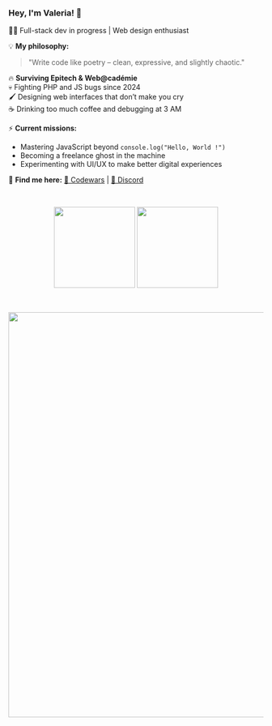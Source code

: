 ### Hey, I'm Valeria! 🚀  
👩‍💻 Full-stack dev in progress | Web design enthusiast  

💡 **My philosophy:**  
> "Write code like poetry – clean, expressive, and slightly chaotic."

🔥 **Surviving Epitech & Web@cadémie**  
💀 Fighting PHP and JS bugs since 2024  
🖌️ Designing web interfaces that don’t make you cry  
☕ Drinking too much coffee and debugging at 3 AM

  ⚡ **Current missions:**
- Mastering JavaScript beyond `console.log("Hello, World !")`
- Becoming a freelance ghost in the machine
- Experimenting with UI/UX to make better digital experiences  

📌 **Find me here:**
[🥋 Codewars](https://www.codewars.com/users/vallery_ik) | [💬 Discord](https://discordapp.com/users/1037635044216406057) 

&nbsp;

<p align="center">
  <img height="160em" src="https://github-readme-stats.vercel.app/api?username=Valleryikl&theme=algolia"/>
  <img height="160em" src="https://github-readme-stats.vercel.app/api/top-langs/?username=Valleryikl&langs_count=20&layout=compact&theme=algolia"/>
</p>
    
&nbsp;

<div align="center">
<a href="https://github.com/Valleryikl/"><img src="https://github-readme-activity-graph.vercel.app/graph?username=Valleryikl&theme=github-dark"width="800"></a>
</div>
